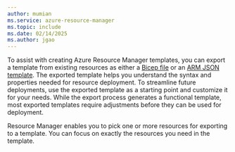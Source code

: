 ```yaml
---
author: mumian
ms.service: azure-resource-manager
ms.topic: include
ms.date: 02/14/2025
ms.author: jgao
---
```


To assist with creating Azure Resource Manager templates, you can export a template from existing resources as either a [Bicep file](../articles/azure-resource-manager/bicep/overview.md) or an [ARM JSON template](../articles/azure-resource-manager/templates/overview.md). The exported template helps you understand the syntax and properties needed for resource deployment. To streamline future deployments, use the exported template as a starting point and customize it for your needs. While the export process generates a functional template, most exported templates require adjustments before they can be used for deployment.

Resource Manager enables you to pick one or more resources for exporting to a template. You can focus on exactly the resources you need in the template.
